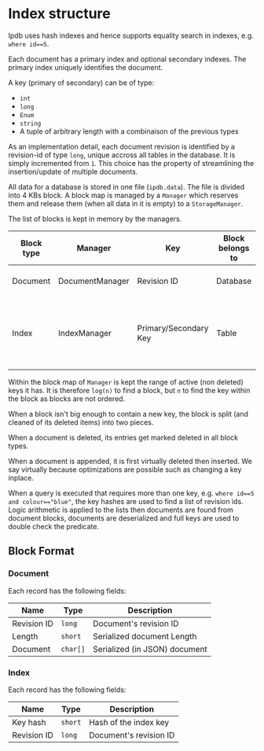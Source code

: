 # Index structure

Ipdb uses hash indexes and hence supports equality search in indexes, e.g. `where id==5`.

Each document has a primary index and optional secondary indexes.  The primary index uniquely identifies the document.

A key (primary of secondary) can be of type:

* `int`
* `long`
* `Enum`
* `string`
* A tuple of arbitrary length with a combinaison of the previous types

As an implementation detail, each document revision is identified by a revision-id of type `long`, unique accross all tables in the database.  It is simply incremented from `1`.  This choice has the property of streamlining the insertion/update of multiple documents.

All data for a database is stored in one file (`ipdb.data`).  The file is divided into 4 KBs block.  A block map is managed by a `Manager` which reserves them and release them (when all data in it is empty) to a `StorageManager`.

The list of blocks is kept in memory by the managers.

Block type |Manager |Key| Block belongs to|Data
-|-|-|-|-
Document|DocumentManager|Revision ID|Database|IsDeleted, JSON document
Index|IndexManager|Primary/Secondary Key|Table|IsDeleted, Key hash, Active revision ID list with that key hash

Within the block map of `Manager` is kept the range of active (non deleted) keys it has.  It is therefore `log(n)` to find a block, but `n` to find the key within the block as blocks are not ordered.

When a block isn't big enough to contain a new key, the block is split (and cleaned of its deleted items) into two pieces.

When a document is deleted, its entries get marked deleted in all block types.

When a document is appended, it is first virtually deleted then inserted.  We say virtually because optimizations are possible such as changing a key inplace.

When a query is executed that requires more than one key, e.g. `where id==5 and colour=="blue"`, the key hashes are used to find a list of revision ids.  Logic arithmetic is applied to the lists then documents are found from document blocks, documents are deserialized and full keys are used to double check the predicate.

## Block Format

### Document

Each record has the following fields:

Name|Type|Description
-|-|-
Revision ID|`long`|Document's revision ID
Length|`short`|Serialized document Length
Document|`char[]`|Serialized (in JSON) document

### Index

Each record has the following fields:

Name|Type|Description
-|-|-
Key hash|`short`|Hash of the index key
Revision ID|`long`|Document's revision ID
